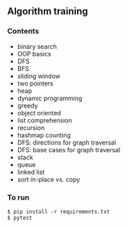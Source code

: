 ## Algorithm training

### Contents
- binary search
- OOP basics
- DFS
- BFS
- sliding window
- two pointers
- heap
- dynamic programming
- greedy
- object oriented
- list comprehension
- recursion
- hashmap counting
- DFS: directions for graph traversal
- DFS: base cases for graph traversal
- stack
- queue
- linked list
- sort in-place vs. copy


### To run
`$ pip install -r requirements.txt`  
`$ pytest`  